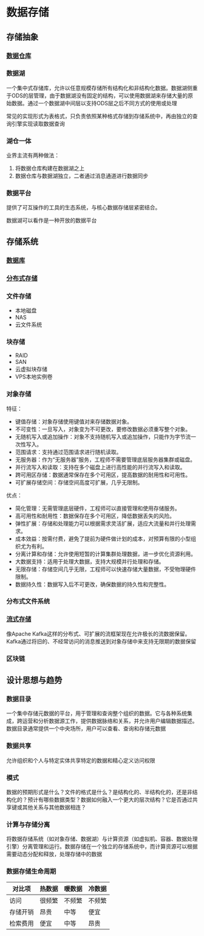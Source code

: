 
# 数据存储

## 存储抽象

### [数据仓库](/数据技术/数据仓库.md)

### 数据湖

一个集中式存储库，允许以任意规模存储所有结构化和非结构化数据。数据湖侧重于ODS的层管理，由于数据湖没有固定的结构，可以使用数据湖来存储大量的原始数据。通过一个数据湖中间层以支持ODS层之后不同方式的使用或处理

常见的实现形式为表格式，只负责依照某种格式存储到存储系统中，再由独立的查询引擎实现读取数据查询

### 湖仓一体

业界主流有两种做法：

1. 将数据仓库构建在数据湖之上
2. 数据仓库与数据湖独立，二者通过消息通道进行数据同步

### 数据平台

提供了可互操作的工具的生态系统，与核心数据存储层紧密结合。

数据湖可以看作是一种开放的数据平台

## 存储系统

### [数据库](/中间件/数据库/数据库.md)

### [分布式存储](/软件工程/架构/系统设计/分布式/分布式数据.md)

### 文件存储

- 本地磁盘
- NAS
- 云文件系统

### 块存储

- RAID
- SAN
- 云虚拟块存储
- VPS本地实例卷

### 对象存储

特征：

- 键值存储：对象存储使用键值对来存储数据对象。
- 不可变性：一旦写入，对象变为不可更改，要修改数据必须重写整个对象。
- 无随机写入或追加操作：对象不支持随机写入或追加操作，只能作为字节流一次性写入。
- 范围请求：支持通过范围请求进行随机读取。
- 无服务器：作为“无服务器”服务，工程师不需要管理底层服务器集群或磁盘。
- 并行流写入和读取：支持在多个磁盘上进行高性能的并行流写入和读取。
- 跨可用区存储：数据通常保存在多个可用区，提高数据的耐用性和可用性。
- 可扩展存储空间：存储空间高度可扩展，几乎无限制。

优点：

- 简化管理：无需管理底层硬件，工程师可以直接管理和使用存储服务。
- 高可用性和耐用性：数据保存在多个可用区，降低数据丢失的风险。
- 弹性扩展：存储和处理能力可以根据需求灵活扩展，适应大流量和并行处理需求。
- 成本效益：按需付费，避免了提前为硬件做计划的成本，对预算有限的小型组织尤为有利。
- 分离计算和存储：允许使用短暂的计算集群处理数据，进一步优化资源利用。
- 大数据支持：适用于处理大数据，支持大规模并行处理和存储。
- 无限存储：存储空间几乎无限，工程师可以快速存储大量数据，不受物理硬件限制。
- 数据持久性：数据写入后不可更改，确保数据的持久性和完整性。

### 分布式文件系统

### [流式存储](/中间件/消息队列/消息队列.md)

像Apache Kafka这样的分布式、可扩展的流框架现在允许极长的流数据保留。Kafka通过将旧的、不经常访问的消息推送到对象存储中来支持无限期的数据保留

### 区块链

## 设计思想与趋势

### 数据目录

一个集中存储元数据的平台，用于管理和查询整个组织的数据。它与各种系统集成，跨运营和分析数据源工作，提供数据脉络和关系，并允许用户编辑数据描述。数据目录通常提供一个中央场所，用户可以查看、查询和存储元数据

### 数据共享

允许组织和个人与特定实体共享特定的数据和精心定义访问权限

### 模式

数据的预期形式是什么？文件的格式是什么？是结构化的、半结构化的，还是非结构化的？预计有哪些数据类型？数据如何融入一个更大的层次结构？它是否通过共享键或其他关系与其他数据相连？

### 计算与存储分离

将数据存储系统（如对象存储、数据湖）与计算资源（如虚拟机、容器、数据处理引擎）分离管理和运行。数据存储在一个独立的存储系统中，而计算资源可以根据需要动态分配和释放，处理存储中的数据

### 数据存储生命周期

对比项|热数据|暖数据|冷数据
-|-|-|-
访问|很频繁|不频繁|不频繁
存储开销|昂贵|中等|便宜
检索费用|便宜|中等|昂贵
